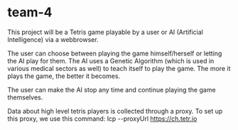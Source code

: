 # team-4

This project will be a Tetris game playable by a user or AI (Artificial Intelligence) via a webbrowser.

The user can choose between playing the game himself/herself or letting the AI play for them. The AI uses a Genetic Algorithm (which is used in 
various medical sectors as well) to teach itself to play the game. The more it plays the game, the better it becomes.

The user can make the AI stop any time and continue playing the game themselves.

Data about high level tetris players is collected through a proxy.
To set up this proxy, we use this command: lcp --proxyUrl https://ch.tetr.io

